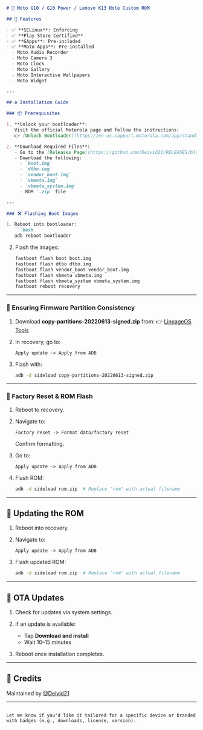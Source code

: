 ````markdown
# 📱 Moto G10 / G10 Power / Lenovo K13 Note Custom ROM

## 🔐 Features

- ✅ **SELinux**: Enforcing
- ✅ **Play Store Certified**
- ✅ **GApps**: Pre-included
- ✅ **Moto Apps**: Pre-installed
  - Moto Audio Recorder
  - Moto Camera 3
  - Moto Clock
  - Moto Gallery
  - Moto Interactive Wallpapers
  - Moto Widget

---

## ⚙️ Installation Guide

### 📦 Prerequisites

1. **Unlock your bootloader**:  
   Visit the official Motorola page and follow the instructions:  
   👉 [Unlock Bootloader](https://en-us.support.motorola.com/app/standalone/bootloader/unlock-your-device-a)

2. **Download Required Files**:  
   - Go to the [Releases Page](https://github.com/Deivid21/RELEASES/blob/main/README.md#moto-g10--g10-power--lenovo-k13-note-capri)
   - Download the following:
     - `boot.img`
     - `dtbo.img`
     - `vendor_boot.img`
     - `vbmeta.img`
     - `vbmeta_system.img`
     - ROM `.zip` file

---

### 🛠️ Flashing Boot Images

1. Reboot into bootloader:
   ```bash
   adb reboot bootloader
````

2. Flash the images:

   ```bash
   fastboot flash boot boot.img
   fastboot flash dtbo dtbo.img
   fastboot flash vendor_boot vendor_boot.img
   fastboot flash vbmeta vbmeta.img
   fastboot flash vbmeta_system vbmeta_system.img
   fastboot reboot recovery
   ```

---

### 📁 Ensuring Firmware Partition Consistency

1. Download **copy-partitions-20220613-signed.zip** from:
   👉 [LineageOS Tools](https://mirrorbits.lineageos.org/tools/copy-partitions-20220613-signed.zip)

2. In recovery, go to:

   ```
   Apply update -> Apply from ADB
   ```

3. Flash with:

   ```bash
   adb -d sideload copy-partitions-20220613-signed.zip
   ```

---

### 🧹 Factory Reset & ROM Flash

1. Reboot to recovery.

2. Navigate to:

   ```
   Factory reset -> Format data/factory reset
   ```

   Confirm formatting.

3. Go to:

   ```
   Apply update -> Apply from ADB
   ```

4. Flash ROM:

   ```bash
   adb -d sideload rom.zip  # Replace "rom" with actual filename
   ```

---

## 🔄 Updating the ROM

1. Reboot into recovery.

2. Navigate to:

   ```
   Apply update -> Apply from ADB
   ```

3. Flash updated ROM:

   ```bash
   adb -d sideload rom.zip  # Replace "rom" with actual filename
   ```

---

## 📲 OTA Updates

1. Check for updates via system settings.

2. If an update is available:

   * Tap **Download and install**
   * Wait 10–15 minutes

3. Reboot once installation completes.

---

## 💬 Credits

Maintained by [@Deivid21](https://github.com/Deivid21)

---

```

Let me know if you'd like it tailored for a specific device or branded with badges (e.g., downloads, license, version).
```
